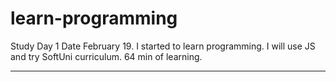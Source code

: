 # learn-programming

Study
Day 1
Date February 19.
I started to learn programming.
I will use JS and try SoftUni curriculum.
64 min of learning.

---

